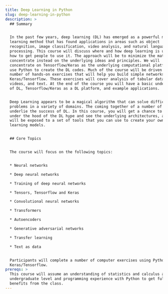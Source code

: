 ```yaml
---
title: Deep Learning in Python
slug: deep-learning-in-python
description: >
  ## Summary


  In the past few years, deep learning (DL) has emerged as a powerful machine
  learning method that has found applications in areas such as object
  recognition, image classification, video analysis, and natural language
  processing. This course will discuss where and how deep learning is used and
  how to get people to use it. The approach will be to minimize the math and
  concentrate instead on the underlying ideas and principles. We will
  concentrate on Tensorflow/Keras as the underlying computational platforms and
  use Python to create the DL codes. Much of the course will be driven by a
  number of hands-on exercises that will help you build simple networks in
  Keras/Tensorflow. These exercises will cover analysis of tabular data, images,
  videos, and text. At the end of the course you will have a basic understanding
  of DL, Tensorflow/Keras as a DL platform, and example applications.


  Deep Learning appears to be a magical algorithm that can solve difficult
  problems in a variety of domains. The coming together of a number of trends
  underlie the success of DL. In this course, you will get a chance to look
  under the hood of the DL hype and see the underlying architectures, and you
  will be exposed to a set of tools that you can use to create your own deep
  learning models.


  ## Core Topics


  The course will focus on the following topics:


  * Neural networks

  * Deep neural networks

  * Training of deep neural networks

  * Tensors, Tensorflow and Keras

  * Convolutional neural networks

  * Transformers

  * Autoencoders

  * Generative adversarial networks

  * Transfer learning

  * Text as data


  Participants will complete a number of computer exercises using Python and 
  Keras/Tensorflow.
prereqs: >
  This course will assume an understanding of statistics and calculus at the
  undergraduate level and programming experience with Python to get full
  benefits from the class.
---
```


